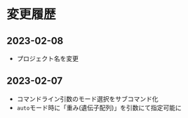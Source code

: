 # 変更履歴

## 2023-02-08

- プロジェクト名を変更

## 2023-02-07

- コマンドライン引数のモード選択をサブコマンド化
- `auto`モード時に「重み(遺伝子配列)」を引数にて指定可能に

